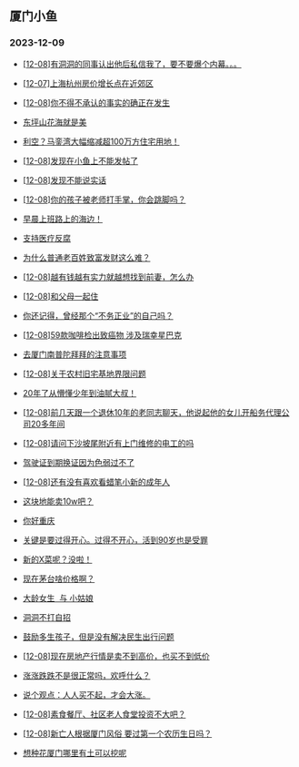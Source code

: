 ## 厦门小鱼 
### 2023-12-09

+ [[12-08]有洞洞的同事认出他后私信我了，要不要爆个内幕。。。](http://bbs.xmfish.com/read-htm-tid-18117622.html)

+ [[12-07]上海杭州房价增长点在近郊区](http://bbs.xmfish.com/read-htm-tid-18117592.html)

+ [[12-08]你不得不承认的事实的确正在发生](http://bbs.xmfish.com/read-htm-tid-18117749.html)

+ [东坪山花海就是美](http://bbs.xmfish.com/read-htm-tid-18117733.html)

+ [利空？马銮湾大幅缩减超100万方住宅用地！](http://bbs.xmfish.com/read-htm-tid-18117820.html)

+ [[12-08]发现在小鱼上不能发帖了](http://bbs.xmfish.com/read-htm-tid-18117810.html)

+ [[12-08]发现不能说实话](http://bbs.xmfish.com/read-htm-tid-18117814.html)

+ [[12-08]你的孩子被老师打手掌，你会跳脚吗？](http://bbs.xmfish.com/read-htm-tid-18117882.html)

+ [早晨上班路上的海边！](http://bbs.xmfish.com/read-htm-tid-18117620.html)

+ [支持医疗反腐](http://bbs.xmfish.com/read-htm-tid-18117727.html)

+ [为什么普通老百姓致富发财这么难？](http://bbs.xmfish.com/read-htm-tid-18117605.html)

+ [[12-08]越有钱越有实力就越想找到前妻，怎么办](http://bbs.xmfish.com/read-htm-tid-18117687.html)

+ [[12-08]和父母一起住](http://bbs.xmfish.com/read-htm-tid-18117671.html)

+ [你还记得，曾经那个“不务正业”的自己吗？](http://bbs.xmfish.com/read-htm-tid-18117689.html)

+ [[12-08]59款咖啡检出致癌物 涉及瑞幸星巴克](http://bbs.xmfish.com/read-htm-tid-18117864.html)

+ [去厦门南普陀拜拜的注意事项](http://bbs.xmfish.com/read-htm-tid-18117920.html)

+ [[12-08]关于农村旧宅基地界限问题](http://bbs.xmfish.com/read-htm-tid-18117776.html)

+ [20年了从懵懂少年到油腻大叔！](http://bbs.xmfish.com/read-htm-tid-18117807.html)

+ [[12-08]前几天跟一个退休10年的老同志聊天，他说起他的女儿开船务代理公司20多年间](http://bbs.xmfish.com/read-htm-tid-18117845.html)

+ [[12-08]请问下沙坡尾附近有上门维修的电工的吗](http://bbs.xmfish.com/read-htm-tid-18117786.html)

+ [驾驶证到期换证因为色弱过不了](http://bbs.xmfish.com/read-htm-tid-18117986.html)

+ [[12-08]还有没有喜欢看蜡笔小新的成年人](http://bbs.xmfish.com/read-htm-tid-18117844.html)

+ [这块地能卖10w吧？](http://bbs.xmfish.com/read-htm-tid-18117985.html)

+ [你好重庆](http://bbs.xmfish.com/read-htm-tid-18117890.html)

+ [关键是要过得开心。过得不开心，活到90岁也是受罪](http://bbs.xmfish.com/read-htm-tid-18117884.html)

+ [新的X菜呢？没啦！](http://bbs.xmfish.com/read-htm-tid-18117953.html)

+ [现在茅台啥价格啊？](http://bbs.xmfish.com/read-htm-tid-18118020.html)

+ [大龄女生  与 小姑娘](http://bbs.xmfish.com/read-htm-tid-18117951.html)

+ [洞洞不打自招](http://bbs.xmfish.com/read-htm-tid-18118053.html)

+ [鼓励多生孩子，但是没有解决民生出行问题](http://bbs.xmfish.com/read-htm-tid-18118066.html)

+ [[12-08]现在房地产行情是卖不到高价，也买不到低价](http://bbs.xmfish.com/read-htm-tid-18118060.html)

+ [涨涨跌跌不是很正常吗，欢呼什么？](http://bbs.xmfish.com/read-htm-tid-18118078.html)

+ [说个观点：人人买不起，才会大涨。](http://bbs.xmfish.com/read-htm-tid-18118047.html)

+ [[12-08]素食餐厅、社区老人食堂投资不大吧？](http://bbs.xmfish.com/read-htm-tid-18118086.html)

+ [[12-08]新亡人根据厦门风俗 要过第一个农历生日吗？](http://bbs.xmfish.com/read-htm-tid-18117993.html)

+ [想种花厦门哪里有土可以挖呢](http://bbs.xmfish.com/read-htm-tid-18117934.html)


